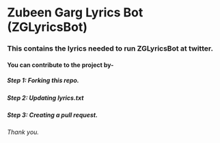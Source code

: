 # Zubeen Garg Lyrics Bot (ZGLyricsBot)
### This contains the lyrics needed to run ZGLyricsBot at twitter.
#### You can contribute to the project by-
#####                                    Step 1: Forking this repo.
#####                                    Step 2: Updating lyrics.txt
#####                                    Step 3: Creating a pull request.

###### Thank you.
